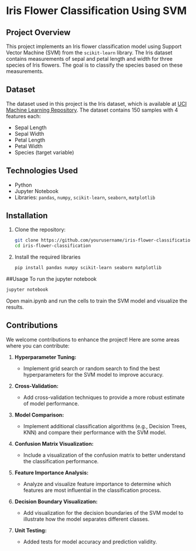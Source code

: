 # Iris Flower Classification Using SVM

## Project Overview
This project implements an Iris flower classification model using Support Vector Machine (SVM) from the `scikit-learn` library. The Iris dataset contains measurements of sepal and petal length and width for three species of Iris flowers. The goal is to classify the species based on these measurements.

## Dataset
The dataset used in this project is the Iris dataset, which is available at [UCI Machine Learning Repository](https://archive.ics.uci.edu/ml/machine-learning-databases/iris/iris.data). The dataset contains 150 samples with 4 features each:

- Sepal Length
- Sepal Width
- Petal Length
- Petal Width
- Species (target variable)

## Technologies Used
- Python
- Jupyter Notebook
- Libraries: `pandas`, `numpy`, `scikit-learn`, `seaborn`, `matplotlib`

## Installation
1. Clone the repository:
   ```bash
   git clone https://github.com/yourusername/iris-flower-classification.git
   cd iris-flower-classification
   ```
2. Install the required libraries
   ```bash
   pip install pandas numpy scikit-learn seaborn matplotlib
   ```
   
##Usage
To run the jupyter notebook
```bash
jupyter notebook
```
Open main.ipynb and run the cells to train the SVM model and visualize the results.

## Contributions
We welcome contributions to enhance the project! Here are some areas where you can contribute:

1. **Hyperparameter Tuning:**
   - Implement grid search or random search to find the best hyperparameters for the SVM model to improve accuracy.

2. **Cross-Validation:**
   - Add cross-validation techniques to provide a more robust estimate of model performance.

3. **Model Comparison:**
   - Implement additional classification algorithms (e.g., Decision Trees, KNN) and compare their performance with the SVM model.

4. **Confusion Matrix Visualization:**
   - Include a visualization of the confusion matrix to better understand the classification performance.

5. **Feature Importance Analysis:**
   - Analyze and visualize feature importance to determine which features are most influential in the classification process.

6. **Decision Boundary Visualization:**
   - Add visualization for the decision boundaries of the SVM model to illustrate how the model separates different classes.
     
7. **Unit Testing:**
   - Added tests for model accuracy and prediction validity.
